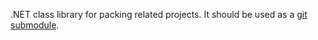 .NET class library for packing related projects. It should be used as a [git submodule](https://git-scm.com/book/en/v2/Git-Tools-Submodules).
